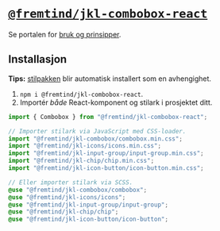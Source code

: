 # [`@fremtind/jkl-combobox-react`](https://jokul.fremtind.no/komponenter/combobox)

Se portalen for [bruk og prinsipper](https://jokul.fremtind.no/komponenter/combobox).

## Installasjon

**Tips:** [stilpakken](../combobox/) blir automatisk installert som en avhengighet.

1. `npm i @fremtind/jkl-combobox-react`.
2. Importér _både_ React-komponent og stilark i prosjektet ditt.

```js
import { Combobox } from "@fremtind/jkl-combobox-react";

// Importer stilark via JavaScript med CSS-loader.
import "@fremtind/jkl-combobox/combobox.min.css";
import "@fremtind/jkl-icons/icons.min.css";
import "@fremtind/jkl-input-group/input-group.min.css";
import "@fremtind/jkl-chip/chip.min.css";
import "@fremtind/jkl-icon-button/icon-button.min.css";
```

```scss
// Eller importer stilark via SCSS.
@use "@fremtind/jkl-combobox/combobox";
@use "@fremtind/jkl-icons/icons";
@use "@fremtind/jkl-input-group/input-group";
@use "@fremtind/jkl-chip/chip";
@use "@fremtind/jkl-icon-button/icon-button";
```
